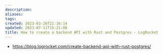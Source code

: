 ```yaml
---
description:
aliases: 
tags: 
created: 2023-03-26T21:16:14
updated: 2023-07-11T15:21:08
title: How to create a backend API with Rust and Postgres - LogRocket
---
```

- https://blog.logrocket.com/create-backend-api-with-rust-postgres/
